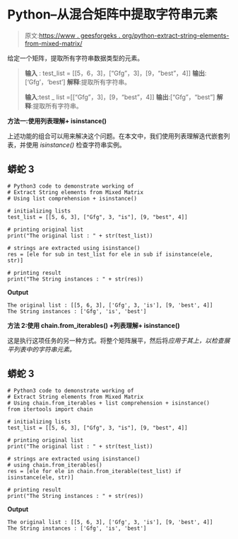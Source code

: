# Python–从混合矩阵中提取字符串元素

> 原文:[https://www . geesforgeks . org/python-extract-string-elements-from-mixed-matrix/](https://www.geeksforgeeks.org/python-extract-string-elements-from-mixed-matrix/)

给定一个矩阵，提取所有字符串数据类型的元素。

> **输入** : test_list = [[5，6，3]，[“Gfg”，3]，[9，“best”，4]]
> **输出**:[‘Gfg’，‘best’]
> **解释**:提取所有字符串。
> 
> **输入**:test _ list =[[“Gfg”，3]，[9，“best”，4]]
> **输出**:[“Gfg”，“best”]
> **解释**:提取所有字符串。

**方法一:使用列表理解+ isinstance()**

上述功能的组合可以用来解决这个问题。在本文中，我们使用列表理解迭代嵌套列表，并使用 *isinstance()* 检查字符串实例。

## 蟒蛇 3

```
# Python3 code to demonstrate working of
# Extract String elements from Mixed Matrix
# Using list comprehension + isinstance()

# initializing lists
test_list = [[5, 6, 3], ["Gfg", 3, "is"], [9, "best", 4]]

# printing original list
print("The original list : " + str(test_list))

# strings are extracted using isinstance()
res = [ele for sub in test_list for ele in sub if isinstance(ele, str)]

# printing result
print("The String instances : " + str(res))
```

**Output**

```
The original list : [[5, 6, 3], ['Gfg', 3, 'is'], [9, 'best', 4]]
The String instances : ['Gfg', 'is', 'best']

```

**方法 2:使用 chain.from_iterables() +列表理解+ isinstance()**

这是执行这项任务的另一种方式。将整个矩阵展平，然后将*应用于其上，以检查展平列表中的字符串元素。*

## 蟒蛇 3

```
# Python3 code to demonstrate working of
# Extract String elements from Mixed Matrix
# Using chain.from_iterables + list comprehension + isinstance()
from itertools import chain

# initializing lists
test_list = [[5, 6, 3], ["Gfg", 3, "is"], [9, "best", 4]]

# printing original list
print("The original list : " + str(test_list))

# strings are extracted using isinstance()
# using chain.from_iterables()
res = [ele for ele in chain.from_iterable(test_list) if isinstance(ele, str)]

# printing result
print("The String instances : " + str(res))
```

**Output**

```
The original list : [[5, 6, 3], ['Gfg', 3, 'is'], [9, 'best', 4]]
The String instances : ['Gfg', 'is', 'best']

```